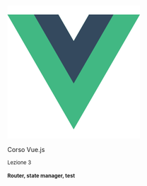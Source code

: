 ![Vue logo](slides/migrate-to-vue3/images/vue-logo.svg)

Corso Vue.js

<small>

Lezione 3   

#### Router, state manager, test

</small>


<aside class="notes">
</aside>
